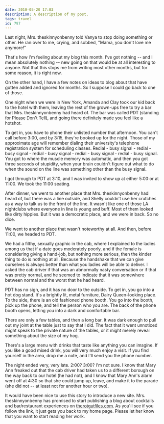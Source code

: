 ```yaml
---
date: 2010-05-20 17:03
description: A description of my post.
tags: travel
id: 797
---
```

Last night, Mrs. theskinnyonbenny told Vanya to stop doing something or other.  He ran over to me, crying, and sobbed, "Mama, you don't love me anymore!"

That's how I'm feeling about my blog this month.  I've got nothing -- and I mean absolutely nothing -- new going on that would be at all interesting to anyone.  Not that this stops me from writing most other months, but for some reason, it is right now.

On the other hand, I have a few notes on ideas to blog about that have gotten added and ignored for months.  So I suppose I could go back to one of those.  
<!--more-->
One night when we were in New York, Amanda and Clay took our kid back to the hotel with them, leaving the rest of the grown-ups free to try a bar that Mrs. theskinnyonbenny had heard of.  The bar was called PDT (standing for Please Don't Tell), and going there definitely made you feel like a hotshot.

To get in, you have to phone their unlisted number that afternoon.  You can't call before 3:00, and by 3:15, they're booked up for the night.  Those of my approximate age will remember dialing their university's telephone registration system for scheduling classes.  Redial - busy signal - redial - busy signal - redial - busy signal - redial - busy signal - redial - busy signal.  You got to where the muscle memory was automatic, and then you got three seconds of stupidity, when your brain couldn't figure out what to do when the sound on the line was something other than the busy signal.

I got through to PDT at 3:10, and I was invited to show up at either 5:00 or at 11:00.  We took the 11:00 seating.

After dinner, we went to another place that Mrs. theskinnyonbenny had heard of, but there was a line outside, and Shelly couldn't use her crutches as a way to talk us to the front of the line.  It wasn't like one of those LA nightclubs where everyone in line is young and buff.  Most of them looked like dirty hippies.  But it was a democratic place, and we were in back.  So no dice.

We went to another place that wasn't noteworthy at all.  And then, before 11:00, we headed to PDT.

We had a filthy, sexually graphic in the cab, where I explained to the ladies among us that if a date goes moderately poorly, and if  the female is considering giving a hand-job, but nothing more serious, then the kinder thing to do is nothing at all.  Because the handshake that we can give ourselves is always better than what you ladies will be able to deliver.  I asked the cab driver if that was an abnormally nasty conversation or if that was pretty normal, and he seemed to indicate that it was somewhere between normal and the worst that he had heard.

PDT has no sign, and it has no door to the outside.  To get in, you go into a hot dog stand.  It's a brightly lit, metal furniture, Dairy Queen-looking place.  To the side, there is an old fashioned phone booth.  You go into the booth, pick up the phone, and tell the person who you are.  The back of the phone booth opens, letting you into a dark and comfortable bar.

There are only a few tables, and then a long bar.  It was dark enough to pull out my joint at the table just to say that I did.  The fact that it went unnoticed might speak to the private nature of the tables, or it might merely reveal something about the size of my hog.

There's a large menu with drinks that taste like anything you can imagine.  If you like a good mixed drink, you will very much enjoy a visit.  If you find yourself in the area, drop me a note, and I'll send you the phone number.

The night ended very, very late.  2:00?  3:00?  I'm not sure.  I know that Mary Ann freaked out that the cab driver had taken us to a different borough on the way back to our hotel (he had not), and I know that Mary Ann's alarm went off at 4:30 so that she could jump up, leave, and make it to the parade (she did not -- at least not for another hour or two).  

It would have been nice to use this story to introduce a new site.  Mrs. theskinnyonbenny has promised to start publishing a blog about cocktails and bar/restaurant experiences on <a href="http://therotgutfiles.com">therotgutfiles.com</a>.  As you'll see if you follow the link, it just gets you back to my home page.  Please let her know that you want to start reading her work.